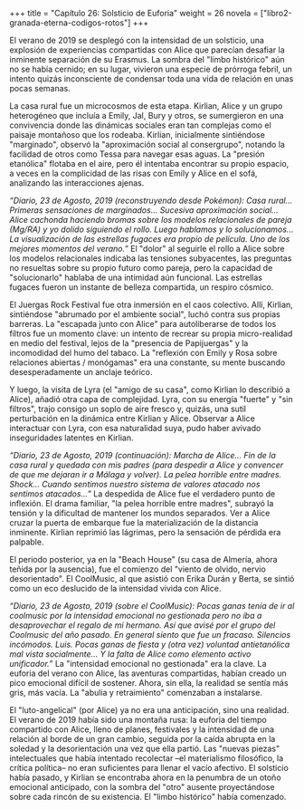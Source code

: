 +++
title = "Capítulo 26: Solsticio de Euforia"
weight = 26
novela = ["libro2-granada-eterna-codigos-rotos"]
+++

El verano de 2019 se desplegó con la intensidad de un solsticio, una explosión de experiencias compartidas con Alice que parecían desafiar la inminente separación de su Erasmus. La sombra del "limbo histórico" aún no se había cernido; en su lugar, vivieron una especie de prórroga febril, un intento quizás inconsciente de condensar toda una vida de relación en unas pocas semanas.

La casa rural fue un microcosmos de esta etapa. Kirlian, Alice y un grupo heterogéneo que incluía a Emily, Jal, Bury y otros, se sumergieron en una convivencia donde las dinámicas sociales eran tan complejas como el paisaje montañoso que los rodeaba. Kirlian, inicialmente sintiéndose "marginado", observó la "aproximación social al consergrupo", notando la facilidad de otros como Tessa para navegar esas aguas. La "presión etanólica" flotaba en el aire, pero él intentaba encontrar su propio espacio, a veces en la complicidad de las risas con Emily y Alice en el sofá, analizando las interacciones ajenas.

*“Diario, 23 de Agosto, 2019 (reconstruyendo desde Pokémon):*
*Casa rural... Primeras sensaciones de marginados... Sucesiva aproximación social... Alice cachonda haciendo bromas sobre los modelos relacionales de pareja (Mg/RA) y yo dolido siguiendo el rollo. Luego hablamos y lo solucionamos... La visualización de las estrellas fugaces era propio de película. Uno de los mejores momentos del verano.*”
El "dolor" al seguirle el rollo a Alice sobre los modelos relacionales indicaba las tensiones subyacentes, las preguntas no resueltas sobre su propio futuro como pareja, pero la capacidad de "solucionarlo" hablaba de una intimidad aún funcional. Las estrellas fugaces fueron un instante de belleza compartida, un respiro cósmico.

El Juergas Rock Festival fue otra inmersión en el caos colectivo. Allí, Kirlian, sintiéndose "abrumado por el ambiente social", luchó contra sus propias barreras. La "escapada junto con Alice" para autoliberarse de todos los filtros fue un momento clave: un intento de recrear su propia micro-realidad en medio del festival, lejos de la "presencia de Papijuergas" y la incomodidad del humo del tabaco. La "reflexión con Emily y Rosa sobre relaciones abiertas / monógamas" era una constante, su mente buscando desesperadamente un anclaje teórico.

Y luego, la visita de Lyra (el "amigo de su casa", como Kirlian lo describió a Alice), añadió otra capa de complejidad. Lyra, con su energía "fuerte" y "sin filtros", trajo consigo un soplo de aire fresco y, quizás, una sutil perturbación en la dinámica entre Kirlian y Alice. Observar a Alice interactuar con Lyra, con esa naturalidad suya, pudo haber avivado inseguridades latentes en Kirlian.

*“Diario, 23 de Agosto, 2019 (continuación):*
*Marcha de Alice... Fin de la casa rural y quedada con mis padres (para despedir a Alice y convencer de que me dejaran ir a Málaga y volver). La pelea horrible entre madres. Shock... Cuando sentimos nuestro sistema de valores atacado nos sentimos atacados...*”
La despedida de Alice fue el verdadero punto de inflexión. El drama familiar, "la pelea horrible entre madres", subrayó la tensión y la dificultad de mantener los mundos separados. Ver a Alice cruzar la puerta de embarque fue la materialización de la distancia inminente. Kirlian reprimió las lágrimas, pero la sensación de pérdida era palpable.

El periodo posterior, ya en la "Beach House" (su casa de Almería, ahora teñida por la ausencia), fue el comienzo del "viento de olvido, nervio desorientado". El CoolMusic, al que asistió con Erika Durán y Berta, se sintió como un eco deslucido de la intensidad vivida con Alice.

*“Diario, 23 de Agosto, 2019 (sobre el CoolMusic):*
*Pocas ganas tenía de ir al coolmusic por la intensidad emocional no gestionada pero no iba a desaprovechar el regalo de mi hermano. Así que avisé por el grupo del Coolmusic del año pasado. En general siento que fue un fracaso. Silencios incómodos. Luis. Pocas ganas de fiesta y (otra vez) voluntad antietanólica mal vista socialmente... Y la falta de Alice como elemento activo unificador.*”
La "intensidad emocional no gestionada" era la clave. La euforia del verano con Alice, las aventuras compartidas, habían creado un pico emocional difícil de sostener. Ahora, sin ella, la realidad se sentía más gris, más vacía. La "abulia y retraimiento" comenzaban a instalarse.

El "luto-angelical" (por Alice) ya no era una anticipación, sino una realidad. El verano de 2019 había sido una montaña rusa: la euforia del tiempo compartido con Alice, lleno de planes, festivales y la intensidad de una relación al borde de un gran cambio, seguida por la caída abrupta en la soledad y la desorientación una vez que ella partió. Las "nuevas piezas" intelectuales que había intentado recolectar –el materialismo filosófico, la crítica política– no eran suficientes para llenar el vacío afectivo. El solsticio había pasado, y Kirlian se encontraba ahora en la penumbra de un otoño emocional anticipado, con la sombra del "otro" ausente proyectándose sobre cada rincón de su existencia. El "limbo histórico" había comenzado.